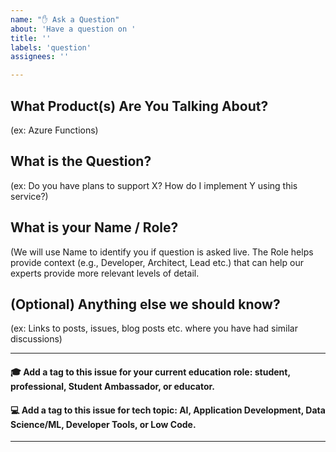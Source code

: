 ```yaml
---
name: "✋ Ask a Question"
about: 'Have a question on '
title: ''
labels: 'question'
assignees: ''

---
```


## What Product(s) Are You Talking About? 
(ex: Azure Functions)

## What is the Question?
(ex: Do you have plans to support X? How do I implement Y using this service?)

## What is your Name / Role?
(We will use Name to identify you if question is asked live. The Role helps provide context (e.g., Developer, Architect, Lead etc.) that can help our experts provide more relevant levels of detail.

## (Optional) Anything else we should know?
(ex: Links to posts, issues, blog posts etc. where you have had similar discussions)

***

#### 🎓 Add a tag to this issue for your current education role: **student**, **professional**, **Student Ambassador**, or **educator**.

#### 💻 Add a tag to this issue for tech topic: **AI**, **Application Development**, **Data Science/ML**, **Developer Tools**, or **Low Code**.

***
